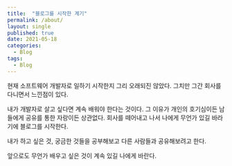 ```yaml
---
title:  "블로그를 시작한 계기"
permalink: /about/
layout: single
published: true
date: 2021-05-18
categories:
  - Blog
tags:
  - Blog
---
```


현재 소프트웨어 개발자로 일하기 시작한지 그리 오래되진 않았다.
그치만 그간 회사를 다니면서 느낀점이 있다.

내가 개발자로 살고 싶다면 계속 배워야 한다는 것이다.
그 이유가 개인의 호기심이든 남들에게 공유를 통한 자랑이든 상관없다.
회사를 떼어내고 나서 나에게 무언가 있길 바라기에 블로그를 시작한다.

내가 하고 싶은 것, 궁금한 것들을 공부해보고 다른 사람들과 공유해보려고 한다.

앞으로도 무언가 배우고 싶은 것이 계속 있길 나에게 바란다.
